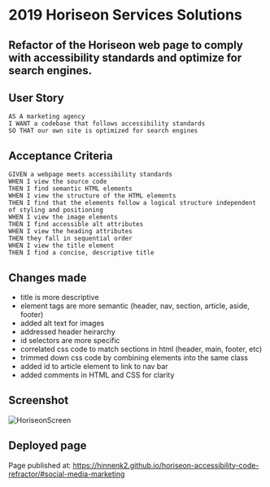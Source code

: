# 2019 Horiseon Services Solutions

## Refactor of the Horiseon web page to comply with accessibility standards and optimize for search engines.

## User Story

```
AS A marketing agency
I WANT a codebase that follows accessibility standards
SO THAT our own site is optimized for search engines
```

## Acceptance Criteria

```
GIVEN a webpage meets accessibility standards
WHEN I view the source code
THEN I find semantic HTML elements
WHEN I view the structure of the HTML elements
THEN I find that the elements follow a logical structure independent of styling and positioning
WHEN I view the image elements
THEN I find accessible alt attributes
WHEN I view the heading attributes
THEN they fall in sequential order
WHEN I view the title element
THEN I find a concise, descriptive title
```

## Changes made

- title is more descriptive
- element tags are more semantic (header, nav, section, article, aside, footer)
- added alt text for images
- addressed header heirarchy
- id selectors are more specific
- correlated css code to match sections in html (header, main, footer, etc)
- trimmed down css code by combining elements into the same class
- added id to article element to link to nav bar
- added comments in HTML and CSS for clarity


## Screenshot

![HoriseonScreen](https://user-images.githubusercontent.com/16748389/85058961-de2a7780-b170-11ea-9607-506f1524d142.jpeg)

## Deployed page

Page published at: https://hinnenk2.github.io/horiseon-accessibility-code-refractor/#social-media-marketing
